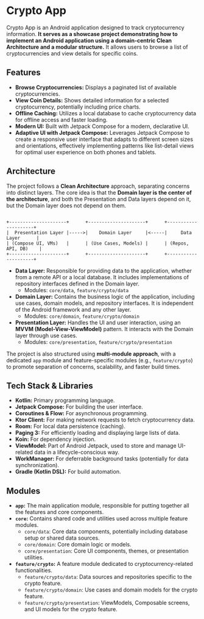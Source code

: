 # Crypto App

Crypto App is an Android application designed to track cryptocurrency information. **It serves as a showcase project demonstrating how to implement an Android application using a domain-centric Clean Architecture and a modular structure.** It allows users to browse a list of cryptocurrencies and view details for specific coins.

## Features

*   **Browse Cryptocurrencies:** Displays a paginated list of available cryptocurrencies.
*   **View Coin Details:** Shows detailed information for a selected cryptocurrency, potentially including price charts.
*   **Offline Caching:** Utilizes a local database to cache cryptocurrency data for offline access and faster loading.
*   **Modern UI:** Built with Jetpack Compose for a modern, declarative UI.
*   **Adaptive UI with Jetpack Compose:** Leverages Jetpack Compose to create a responsive user interface that adapts to different screen sizes and orientations, effectively implementing patterns like list-detail views for optimal user experience on both phones and tablets.

## Architecture

The project follows a **Clean Architecture** approach, separating concerns into distinct layers. The core idea is that the **Domain layer is the center of the architecture**, and both the Presentation and Data layers depend on it, but the Domain layer does not depend on them.

```

+---------------------+      +---------------------+      +---------------------+
|  Presentation Layer |----->|    Domain Layer     |<-----|     Data Layer      |
| (Compose UI, VMs)   |      | (Use Cases, Models) |      | (Repos, API, DB)    |
+---------------------+      +---------------------+      +---------------------+

```
*   **Data Layer:** Responsible for providing data to the application, whether from a remote API or a local database. It includes implementations of repository interfaces defined in the Domain layer.
    *   Modules: `core/data`, `feature/crypto/data`
*   **Domain Layer:** Contains the business logic of the application, including use cases, domain models, and repository interfaces. It is independent of the Android framework and any other layer.
    *   Modules: `core/domain`, `feature/crypto/domain`
*   **Presentation Layer:** Handles the UI and user interaction, using an **MVVM (Model-View-ViewModel)** pattern. It interacts with the Domain layer through use cases.
    *   Modules: `core/presentation`, `feature/crypto/presentation`

The project is also structured using **multi-module approach**, with a dedicated `app` module and feature-specific modules (e.g., `feature/crypto`) to promote separation of concerns, scalability, and faster build times.

## Tech Stack & Libraries

*   **Kotlin:** Primary programming language.
*   **Jetpack Compose:** For building the user interface.
*   **Coroutines & Flow:** For asynchronous programming.
*   **Ktor Client:** For making network requests to fetch cryptocurrency data.
*   **Room:** For local data persistence (caching).
*   **Paging 3:** For efficiently loading and displaying large lists of data.
*   **Koin:** For dependency injection.
*   **ViewModel:** Part of Android Jetpack, used to store and manage UI-related data in a lifecycle-conscious way.
*   **WorkManager:** For deferrable background tasks (potentially for data synchronization).
*   **Gradle (Kotlin DSL):** For build automation.

## Modules

*   **`app`:** The main application module, responsible for putting together all the features and core components.
*   **`core`:** Contains shared code and utilities used across multiple feature modules.
    *   `core/data`: Core data components, potentially including database setup or shared data sources.
    *   `core/domain`: Core domain logic or models.
    *   `core/presentation`: Core UI components, themes, or presentation utilities.
*   **`feature/crypto`:** A feature module dedicated to cryptocurrency-related functionalities.
    *   `feature/crypto/data`: Data sources and repositories specific to the crypto feature.
    *   `feature/crypto/domain`: Use cases and domain models for the crypto feature.
    *   `feature/crypto/presentation`: ViewModels, Composable screens, and UI models for the crypto feature.
